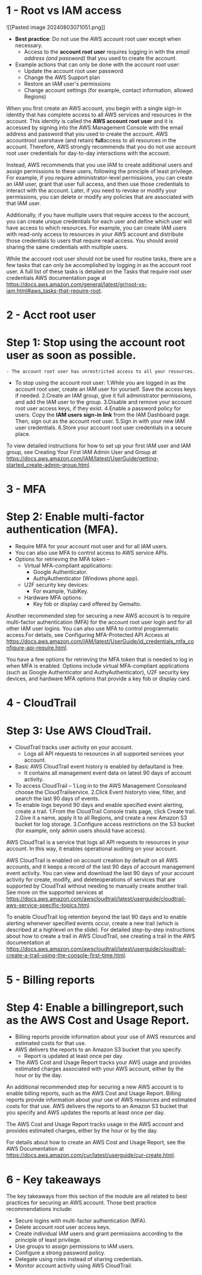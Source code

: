 # 1 - Root vs IAM access

![[Pasted image 20240803071051.png]]

- **Best practice**: Do not use the AWS account root user except when necessary.
    - Access to the **account root user** requires logging in with the *email address* *(and* *password)* that you used to create the account.
- Example actions that can only be done with the account root user:
    - Update the account root user password
    - Change the AWS Support plan
    - Restore an IAM user's permissions
    - Change account settings (for example, contact information, allowed Regions)

When you first create an AWS account, you begin with a single sign-in identity that has complete access to all AWS services and resources in the account. This identity is called the **AWS account** **root user** and it is accessed by signing into the AWS Management Console with the email address and password that you used to create the account. AWS accountroot usershave (and retain) **full**access to all resources in the account. Therefore, AWS strongly recommends that you do not use account root user credentials for day-to-day interactions with the account.

Instead, AWS recommends that you use IAM to create additional users and assign permissions to these users, following the principle of least privilege. For example, if you require administrator-level permissions, you can create an IAM user, grant that user full access, and then use those credentials to interact with the account. Later, if you need to revoke or modify your permissions, you can delete or modify any policies that are associated with that IAM user. 

Additionally, if you have multiple users that require access to the account, you can create unique credentials for each user and define which user will have access to which resources. For example, you can create IAM users with read-only access to resources in your AWS account and distribute those credentials to users that require read access. You should avoid sharing the same credentials with multiple users. 

While the account root user should not be used for routine tasks, there are a few tasks that can only be accomplished by logging in as the account root user. A full list of these tasks is detailed on the Tasks that require root user credentials AWS documentation page at https://docs.aws.amazon.com/general/latest/gr/root-vs-iam.html#aws_tasks-that-require-root.

# 2 - Acct root user

# Step 1: Stop using the account root user as soon as possible.
    - The account root user has unrestricted access to all your resources.
- To stop using the account root user:
    1.While you are logged in as the account root user, create an IAM user for yourself. Save the access keys if needed.
    2.Create an IAM group, give it full administrator permissions, and add the IAM user to the group.
    3.Disable and remove your account root user access keys, if they exist.
    4.Enable a password policy for users. Copy the **IAM users sign-in link** from the IAM Dashboard page. Then, sign out as the account root user.
    5.Sign in with your new IAM user credentials. 
    6.Store your account root user credentials in a secure place. 

To view detailed instructions for how to set up your first IAM user and IAM group, see Creating Your First IAM Admin User and Group at https://docs.aws.amazon.com/IAM/latest/UserGuide/getting-started_create-admin-group.html.

# 3 - MFA

# Step 2: Enable multi-factor authentication (MFA).
- Require MFA for your account root user and for all IAM users.
- You can also use MFA to control access to AWS service APIs.
- Options for retrieving the MFA token –
    - Virtual MFA-compliant applications:
        - Google Authenticator.
        - AuthyAuthenticator (Windows phone app).
    - U2F security key devices:
        - For example, YubiKey.
    - Hardware MFA options:
        - Key fob or display card offered by Gemalto.

Another recommended step for securing a new AWS account is to require multi-factor authentication (MFA) for the account root user login and for all other IAM user logins. You can also use MFA to control programmatic access.For details, see Configuring MFA-Protected API Access at https://docs.aws.amazon.com/IAM/latest/UserGuide/id_credentials_mfa_configure-api-require.html.

You have a few options for retrieving the MFA token that is needed to log in when MFA is enabled. Options include virtual MFA-compliant applications (such as Google Authenticator and AuthyAuthenticator), U2F security key devices, and hardware MFA options that provide a key fob or display card.

# 4 - CloudTrail

# Step 3: Use AWS CloudTrail.
- CloudTrail tracks user activity on your account.
    - Logs all API requests to resources in all supported services your account.
- Basic AWS CloudTrail event history is enabled by defaultand is free.
    - It contains all management event data on latest 90 days of account activity.
- To access CloudTrail –
    1.Log in to the AWS Management Consoleand choose the CloudTrailservice.
    2.Click Event historyto view, filter, and search the last 90 days of events.
- To enable logs beyond 90 days and enable specified event alerting, create a trail.
    1.From the CloudTrail Console trails page, click Create trail.
    2.Give it a name, apply it to all Regions, and create a new Amazon S3 bucket for log storage. 
    3.Configure access restrictions on the S3 bucket (for example, only admin users should have access).

AWS CloudTrail is a service that logs all API requests to resources in your account. In this way, it enables operational auditing on your account. 

AWS CloudTrail is enabled on account creation by default on all AWS accounts, and it keeps a record of the last 90 days of account management event activity. You can view and download the last 90 days of your account activity for create, modify, and deleteoperations of services that are supported by CloudTrail without needing to manually create another trail. See more on the supported services at https://docs.aws.amazon.com/awscloudtrail/latest/userguide/cloudtrail-aws-service-specific-topics.html.

To enable CloudTrail log retention beyond the last 90 days and to enable alerting whenever specified events occur, create a new trail (which is described at a highlevel on the slide). For detailed step-by-step instructions about how to create a trail in AWS CloudTrail, see creating a trail in the AWS documentation at https://docs.aws.amazon.com/awscloudtrail/latest/userguide/cloudtrail-create-a-trail-using-the-console-first-time.html.

# 5 - Billing reports

# Step 4: Enable a billingreport,such as the AWS Cost and Usage Report.
- Billing reports provide information about your use of AWS resources and estimated costs for that use. 
- AWS delivers the reports to an Amazon S3 bucket that you specify.
    - Report is updated at least once per day. 
- The AWS Cost and Usage Report tracks your AWS usage and provides estimated charges associated with your AWS account, either by the hour or by the day.

An additional recommended step for securing a new AWS account is to enable billing reports, such as the AWS Cost and Usage Report. Billing reports provide information about your use of AWS resources and estimated costs for that use. AWS delivers the reports to an Amazon S3 bucket that you specify and AWS updates the reports at least once per day. 

The AWS Cost and Usage Report tracks usage in the AWS account and provides estimated charges, either by the hour or by the day.

For details about how to create an AWS Cost and Usage Report, see the AWS Documentation at https://docs.aws.amazon.com/cur/latest/userguide/cur-create.html.

# 6 - Key takeaways

The key takeaways from this section of the module are all related to best practices for securing an AWS account. Those best practice recommendations include:
- Secure logins with multi-factor authentication (MFA).
- Delete account root user access keys.
- Create individual IAM users and grant permissions according to the principle of least privilege.
- Use groups to assign permissions to IAM users.
- Configure a strong password policy.
- Delegate using roles instead of sharing credentials.
- Monitor account activity using AWS CloudTrail.

